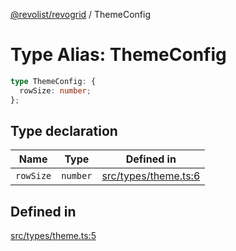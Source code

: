 [@revolist/revogrid](README.md) / ThemeConfig

# Type Alias: ThemeConfig

```ts
type ThemeConfig: {
  rowSize: number;
};
```

## Type declaration

| Name | Type | Defined in |
| ------ | ------ | ------ |
| `rowSize` | `number` | [src/types/theme.ts:6](https://github.com/revolist/revogrid/blob/04dd894203fb683ca28026a56e8b7c79feca958d/src/types/theme.ts#L6) |

## Defined in

[src/types/theme.ts:5](https://github.com/revolist/revogrid/blob/04dd894203fb683ca28026a56e8b7c79feca958d/src/types/theme.ts#L5)
